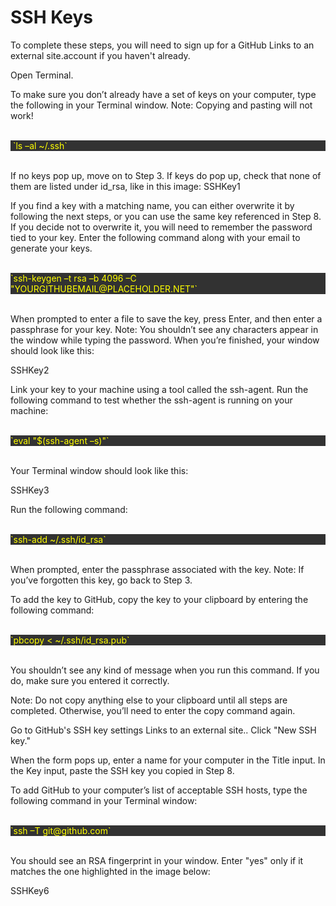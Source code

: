 # SSH Keys
To complete these steps, you will need to sign up for a GitHub Links to an external site.account if you haven't already.

Open Terminal.

To make sure you don’t already have a set of keys on your computer, type the following in your Terminal window. Note: Copying and pasting will not work!

<br>
<div style="background-color: rgb(50, 50, 50);color:yellow">
​ `ls –al ~/.ssh`
</div>
<br>

If no keys pop up, move on to Step 3.
If keys do pop up, check that none of them are listed under id_rsa, like in this image:
SSHKey1

If you find a key with a matching name, you can either overwrite it by following the next steps, or you can use the same key referenced in Step 8. If you decide not to overwrite it, you will need to remember the password tied to your key.
Enter the following command along with your email to generate your keys.

<br>
<div style="background-color: rgb(50, 50, 50);color:yellow">
`ssh-keygen –t rsa –b 4096 –C "YOURGITHUBEMAIL@PLACEHOLDER.NET"`
</div>
<br>

When prompted to enter a file to save the key, press Enter, and then enter a passphrase for your key. Note: You shouldn’t see any characters appear in the window while typing the password. When you’re finished, your window should look like this:

SSHKey2

Link your key to your machine using a tool called the ssh-agent. Run the following command to test whether the ssh-agent is running on your machine: 

<br>
<div style="background-color: rgb(50, 50, 50);color:yellow">
`eval "$(ssh-agent –s)"`
</div>
<br>

Your Terminal window should look like this:

SSHKey3

Run the following command: 

<br>
<div style="background-color: rgb(50, 50, 50);color:yellow">
`ssh-add ~/.ssh/id_rsa`
</div>
<br>

When prompted, enter the passphrase associated with the key. Note: If you’ve forgotten this key, go back to Step 3.

To add the key to GitHub, copy the key to your clipboard by entering the following command:

<br>
<div style="background-color: rgb(50, 50, 50);color:yellow">
`pbcopy < ~/.ssh/id_rsa.pub`
</div>
<br>

You shouldn’t see any kind of message when you run this command. If you do, make sure you entered it correctly.

Note: Do not copy anything else to your clipboard until all steps are completed. Otherwise, you’ll need to enter the copy command again.

Go to GitHub's SSH key settings Links to an external site.. Click "New SSH key."

When the form pops up, enter a name for your computer in the Title input. In the Key input, paste the SSH key you copied in Step 8.

To add GitHub to your computer’s list of acceptable SSH hosts, type the following command in your Terminal window: 

<br>
<div style="background-color: rgb(50, 50, 50);color:yellow">
`ssh –T git@github.com`
</div>
<br>

You should see an RSA fingerprint in your window. Enter "yes" only if it matches the one highlighted in the image below:

SSHKey6